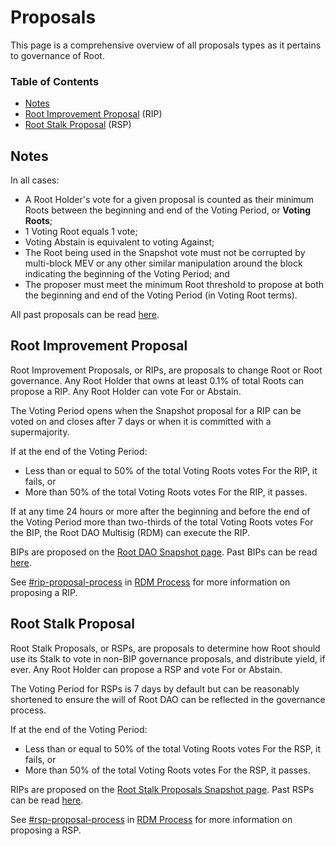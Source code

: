 # Proposals

This page is a comprehensive overview of all proposals types as it pertains to governance of Root.

### Table of Contents

* [Notes](proposals.md#notes)
* [Root Improvement Proposal](proposals.md#rip) (RIP)
* [Root Stalk Proposal](proposals.md#rsp) (RSP)

## Notes

In all cases:

* A Root Holder's vote for a given proposal is counted as their minimum Roots between the beginning and end of the Voting Period, or **Voting Roots**;
* 1 Voting Root equals 1 vote;
* Voting Abstain is equivalent to voting Against;
* The Root being used in the Snapshot vote must not be corrupted by multi-block MEV or any other similar manipulation around the block indicating the beginning of the Voting Period; and
* The proposer must meet the minimum Root threshold to propose at both the beginning and end of the Voting Period (in Voting Root terms).

All past proposals can be read [here](https://github.com/RootToken/Root-Governance-Proposals).

## Root Improvement Proposal <a href="#rip" id="rip"></a>

Root Improvement Proposals, or RIPs, are proposals to change Root or Root governance. Any Root Holder that owns at least 0.1% of total Roots can propose a RIP. Any Root Holder can vote For or Abstain.

The Voting Period opens when the Snapshot proposal for a RIP can be voted on and closes after 7 days or when it is committed with a supermajority.&#x20;

If at the end of the Voting Period:&#x20;

* Less than or equal to 50% of the total Voting Roots votes For the RIP, it fails, or&#x20;
* More than 50% of the total Voting Roots votes For the RIP, it passes.&#x20;

If at any time 24 hours or more after the beginning and before the end of the Voting Period more than two-thirds of the total Voting Roots votes For the BIP, the Root DAO Multisig (RDM) can execute the RIP.

BIPs are proposed on the [Root DAO Snapshot page](https://snapshot.org/#/rootsmoney.eth). Past BIPs can be read [here](https://github.com/RootToken/Root-Governance-Proposals/tree/main/rip).&#x20;

See [#rip-proposal-process](root-token/rdm-process.md#rip-proposal-process "mention") in [RDM Process](root-token/rdm-process.md) for more information on proposing a RIP.

## Root Stalk Proposal <a href="#rsp" id="rsp"></a>

Root Stalk Proposals, or RSPs, are proposals to determine how Root should use its Stalk to vote in non-BIP governance proposals, and distribute yield, if ever. Any Root Holder can propose a RSP and vote For or Abstain.

The Voting Period for RSPs is 7 days by default but can be reasonably shortened to ensure the will of Root DAO can be reflected in the governance process.

If at the end of the Voting Period:&#x20;

* Less than or equal to 50% of the total Voting Roots votes For the RSP, it fails, or&#x20;
* More than 50% of the total Voting Roots votes For the RSP, it passes.&#x20;

RIPs are proposed on the [Root Stalk Proposals Snapshot page](https://snapshot.org/#/rootstalkproposals.eth). Past RSPs can be read [here](https://github.com/RootToken/Root-Governance-Proposals/tree/main/rsp).

See [#rsp-proposal-process](root-token/rdm-process.md#rsp-proposal-process "mention") in [RDM Process](root-token/rdm-process.md) for more information on proposing a RSP.
